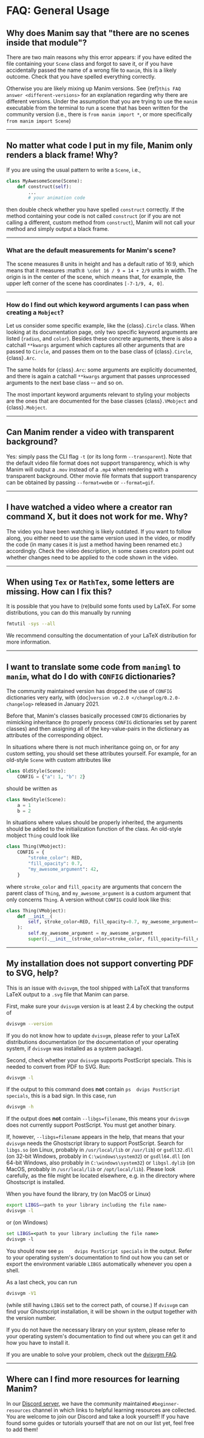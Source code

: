 # FAQ: General Usage

## Why does Manim say that "there are no scenes inside that module"?

There are two main reasons why this error appears: if you have edited
the file containing your `Scene` class and forgot to save it, or if you
have accidentally passed the name of a wrong file to `manim`, this is
a likely outcome. Check that you have spelled everything correctly.

Otherwise you are likely mixing up Manim versions. See {ref}`this FAQ answer <different-versions>`
for an explanation regarding why there are different versions. Under the assumption
that you are trying to use the `manim` executable from the terminal to run
a scene that has been written for the community version (i.e., there is
`from manim import *`, or more specifically `from manim import Scene`)

---

## No matter what code I put in my file, Manim only renders a black frame! Why?

If you are using the usual pattern to write a `Scene`, i.e.,
```python
class MyAwesomeScene(Scene):
    def construct(self):
        ...
        # your animation code
```
then double check whether you have spelled `construct` correctly.
If the method containing your code is not called `construct` (or
if you are not calling a different, custom method from `construct`),
Manim will not call your method and simply output a black frame.

---

### What are the default measurements for Manim's scene?

The scene measures 8 units in height and has a default ratio of 16:9,
which means that it measures :math:`8 \cdot 16 / 9 = 14 + 2/9` units in width.
The origin is in the center of the scene, which means that, for example, the
upper left corner of the scene has coordinates `[-7-1/9, 4, 0]`.

---

### How do I find out which keyword arguments I can pass when creating a `Mobject`?

Let us consider some specific example, like the {class}`.Circle` class. When looking
at its documentation page, only two specific keyword arguments are listed
(`radius`, and `color`). Besides these concrete arguments, there is also a
catchall `**kwargs` argument which captures all other arguments that are passed
to `Circle`, and passes them on to the base class of {class}`.Circle`, {class}`.Arc`.

The same holds for {class}`.Arc`: some arguments are explicitly documented, and
there is again a catchall `**kwargs` argument that passes unprocessed arguments
to the next base class -- and so on.

The most important keyword arguments relevant to styling your mobjects are the
ones that are documented for the base classes {class}`.VMobject` and
{class}`.Mobject`.

---

## Can Manim render a video with transparent background?

Yes: simply pass the CLI flag `-t` (or its long form `--transparent`).
Note that the default video file format does not support transparency,
which is why Manim will output a `.mov` instead of a `.mp4` when
rendering with a transparent background. Other movie file formats
that support transparency can be obtained by passing
`--format=webm` or `--format=gif`.

---

## I have watched a video where a creator ran command X, but it does not work for me. Why?

The video you have been watching is likely outdated. If you want to follow
along, you either need to use the same version used in the video, or
modify the code (in many cases it is just a method having been renamed etc.)
accordingly. Check the video description, in some cases creators point out
whether changes need to be applied to the code shown in the video.

---

## When using `Tex` or `MathTex`, some letters are missing. How can I fix this?

It is possible that you have to (re)build some fonts used by LaTeX. For
some distributions, you can do this manually by running
```bash
fmtutil -sys --all
```
We recommend consulting the documentation of your LaTeX distribution
for more information.

---

## I want to translate some code from `manimgl` to `manim`, what do I do with `CONFIG` dictionaries?

The community maintained version has dropped the use of `CONFIG` dictionaries very
early, with {doc}`version v0.2.0 </changelog/0.2.0-changelog>` released in
January 2021.

Before that, Manim's classes basically processed `CONFIG` dictionaries
by mimicking inheritance (to properly process `CONFIG` dictionaries set
by parent classes) and then assigning all of the key-value-pairs in the
dictionary as attributes of the corresponding object.

In situations where there is not much inheritance going on,
or for any custom setting, you should set these attributes yourself.
For example, for an old-style `Scene` with custom attributes like

```python
class OldStyle(Scene):
    CONFIG = {"a": 1, "b": 2}
```

should be written as

```python
class NewStyle(Scene):
    a = 1
    b = 2
```

In situations where values should be properly inherited, the arguments
should be added to the initialization function of the class. An old-style
mobject `Thing` could look like

```python
class Thing(VMobject):
    CONFIG = {
        "stroke_color": RED,
        "fill_opacity": 0.7,
        "my_awesome_argument": 42,
    }
```

where `stroke_color` and `fill_opacity` are arguments that concern the
parent class of `Thing`, and `my_awesome_argument` is a custom argument
that only concerns `Thing`. A version without `CONFIG` could look like this:

```python
class Thing(VMobject):
    def __init__(
        self, stroke_color=RED, fill_opacity=0.7, my_awesome_argument=42, **kwargs
    ):
        self.my_awesome_argument = my_awesome_argument
        super().__init__(stroke_color=stroke_color, fill_opacity=fill_opacity, **kwargs)
```

---

## My installation does not support converting PDF to SVG, help?

This is an issue with `dvisvgm`, the tool shipped with LaTeX that
transforms LaTeX output to a `.svg` file that
Manim can parse.

First, make sure your ``dvisvgm`` version is at least 2.4 by
checking the output of

```bash
dvisvgm --version
```

If you do not know how to update `dvisvgm`, please refer to your
LaTeX distributions documentation (or the documentation of your
operating system, if `dvisvgm` was installed as a system package).

Second, check whether your ``dvisvgm`` supports PostScript specials. This is
needed to convert from PDF to SVG. Run:

```bash
dvisvgm -l
```

If the output to this command does **not** contain `ps  dvips PostScript specials`,
this is a bad sign. In this case, run

```bash
dvisvgm -h
```

If the output does **not** contain `--libgs=filename`, this means your
`dvisvgm` does not currently support PostScript. You must get another binary.

If, however, `--libgs=filename` appears in the help, that means that your
`dvisvgm` needs the Ghostscript library to support PostScript. Search for
`libgs.so` (on Linux, probably in `/usr/local/lib` or `/usr/lib`) or
`gsdll32.dll` (on 32-bit Windows, probably in `C:\windows\system32`) or
`gsdll64.dll` (on 64-bit Windows, also probably in `C:\windows\system32`)
or `libgsl.dylib` (on MacOS, probably in `/usr/local/lib` or
`/opt/local/lib`). Please look carefully, as the file might be located
elsewhere, e.g. in the directory where Ghostscript is installed.

When you have found the library, try (on MacOS or Linux)

```bash
export LIBGS=<path to your library including the file name>
dvisvgm -l
```

or (on Windows)

```bat
set LIBGS=<path to your library including the file name>
dvisvgm -l
```

You should now see `ps    dvips PostScript specials` in the output. Refer to
your operating system's documentation to find out how you can set or export the
environment variable ``LIBGS`` automatically whenever you open a shell.

As a last check, you can run

```bash
dvisvgm -V1
```

(while still having `LIBGS` set to the correct path, of course.) If `dvisvgm`
can find your Ghostscript installation, it will be shown in the output together
with the version number.

If you do not have the necessary library on your system, please refer to your
operating system's documentation to find out where you can get it and how you
have to install it.

If you are unable to solve your problem, check out the
[dvisvgm FAQ](https://dvisvgm.de/FAQ/).

---

## Where can I find more resources for learning Manim?

In our [Discord server](https://manim.community/discord), we have the community maintained
`#beginner-resources` channel in which links to helpful learning resources are collected.
You are welcome to join our Discord and take a look yourself! If you have found some
guides or tutorials yourself that are not on our list yet, feel free to add them!
